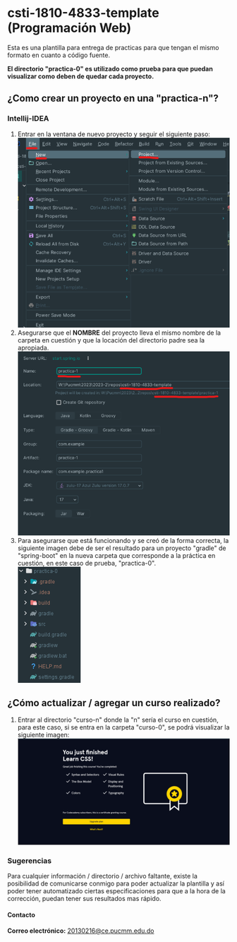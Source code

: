 # csti-1810-4833-template (Programación Web)
Esta es una plantilla para entrega de practicas para que tengan el mismo formato en cuanto a código fuente.

**El directorio "practica-0" es utilizado como prueba para que puedan visualizar como deben de quedar cada proyecto.**

## ¿Como crear un proyecto en una "practica-n"?
### Intellij-IDEA
1. Entrar en la ventana de nuevo proyecto y seguir el siguiente paso: <br>![new_project_1](./resources/new_project_1.png)
2. Asegurarse que el **NOMBRE** del proyecto lleva el mismo nombre de la carpeta en cuestión y que la locación del directorio padre sea la apropiada.<br>![new_project_2](./resources/new_project_2.png)
3. Para asegurarse que está funcionando y se creó de la forma correcta, la siguiente imagen debe de ser el resultado para un proyecto "gradle" de "spring-boot" en la nueva carpeta que corresponde a la práctica en cuestión, en este caso de prueba, "practica-0".<br>![new_project_3](./resources/new_project_3.png)

## ¿Cómo actualizar / agregar un curso realizado?
1. Entrar al directorio "curso-n" donde la "n" sería el curso en cuestión, para este caso, si se entra en la carpeta "curso-0", se podrá visualizar la siguiente imagen:<br>![course_0](./resources/course_0.png)

### Sugerencias
Para cualquier información / directorio / archivo faltante, existe la posibilidad de comunicarse conmigo para poder actualizar la plantilla y así poder tener automatizado ciertas especificaciones para que a la hora de la corrección, puedan tener sus resultados mas rápido.

#### Contacto
**Correo electrónico:** 20130216@ce.pucmm.edu.do

